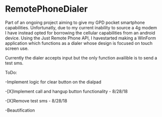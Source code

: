# RemotePhoneDialer
Part of an ongoing project aiming to give my GPD pocket smartphone capabilities. Unfortunatly, due to my current inability to source a 4g modem I have instead opted for borrowing the cellular capabilities from an android device. Using the Just Remote Phone API, I havestarted making a WinForm application which functions as a dialer whose design is focused on touch screen use.

Currently the dialer accepts input but the only function availible is to send a test sms.

ToDo:

-Implement logic for clear button on the dialpad

-[X]Implement call and hangup button functionality - 8/28/18

-[X]Remove test sms - 8/28/18

-Beautification
